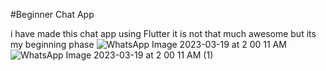 #Beginner Chat App 

i have made this chat app using Flutter it is not that much awesome but its my beginning phase
![WhatsApp Image 2023-03-19 at 2 00 11 AM](https://user-images.githubusercontent.com/103301856/226136961-443fd3af-531d-4f46-a31b-cb8e26aa80d6.jpeg)
![WhatsApp Image 2023-03-19 at 2 00 11 AM (1)](https://user-images.githubusercontent.com/103301856/226136974-d2a8dfed-838f-416a-83da-bd361eec38db.jpeg)
